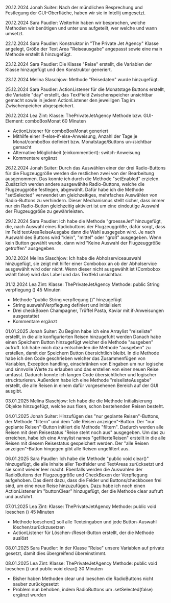 20.12.2024 Jonah Suiter:
Nach der mündlichen Besprechung und Festlegung der GUI-Oberfläche, haben wir sie in Intellij umgesetzt.


20.12.2024 Sara Paudler:
Weiterhin haben wir besprochen, welche Methoden wir benötigen und unter uns aufgeteilt, wer welche und wann umsetzt.


22.12.2024 Sara Paudler:
Konstruktor in "The Private Jet Agency" Klasse angelegt, Größe der Text Area "Reiseausgabe" angepasst sowie eine main Methode erstellt & hinzugefügt.


23.12.2024 Sara Paudler:
Die Klasse "Reise" erstellt, die Variablen der Klasse hinzugefügt und den Konstruktor generiert.


23.12.2024 Melina Slaschjow:
Methode "Reisedaten" wurde hinzugefügt.


25.12.2024 Sara Paudler:
ActionListener für die Monatstage Buttons erstellt, die Variable "day" erstellt, das TextField Zwischenspeicher unsichtbar gemacht sowie in jedem ActionListener den jeweiligen Tag im Zwischenpeicher abgespeichert.


26.12.2024 Lea Zint:
Klasse: ThePrivateJetAgency
Methode bzw. GUI-Element: comboBoxMonat
60 Minuten
- ActionListener für comboBoxMonat generiert
- Mithilfe einer if-else-if-else-Anweisung, Anzahl der Tage je Monat/comboBox definiert bzw. Monatstage/Buttons un-/sichtbar gemacht
- Alternative Möglichkeit (einkommentiert): switch-Anweisung
- Kommentare ergänzt
  

26.12.2024 Jonah Suiter:
Durch das Auswählen einer der drei Radio-Buttons für die Flugzeuggröße werden die restlichen zwei von der Bearbeitung ausgenommen. Das konnte ich durch die Methode "setEnabled" erzielen. Zusätzlich werden andere ausgewählte Radio-Buttons, welche die Flugzeuggröße festlegen, abgewählt. Dafür habe ich die Methode "setSelected" verwendet um gleichzeitiges, mehrfaches Auswählen von Radio-Buttons zu verhindern. Dieser Mechanismus stellt sicher, dass immer nur ein Radio-Button gleichzeitig aktiviert ist um eine eindeutige Auswahl der Flugzeuggröße zu gewährleisten.


29.12.2024 Sara Paudler:
Ich habe die Methode "groesseJet" hinzugefügt, die, nach Auswahl eines Radiobuttons der Flugzeuggröße, dafür sorgt, dass im Feld textAreaReiseAusgabe dann die Wahl ausgegebn wird. Je nach Auswahl des Buttons wird "klein", "mittel" oder "groß" ausgegeben. Wenn kein Button gewählt wurde, dann wird "Keine Auswahl der Flugzeuggröße getroffen" ausgegeben.


30.12.2024 Melina Slaschjow:
Ich habe die Abholserviceauswahl hinzugefügt, sie zeigt mit hilfer einer Combobox an ob der Abholservice ausgewählt wird oder nicht. Wenn dieser nicht ausgewählt ist (Combobox wählt false) wird das Label und das Textfeld unsichtbar.


31.12.2024 Lea Zint:
Klasse: ThePrivateJetAgency
Methode: public String verpflegung ()
45 Minuten
- Methode "public String verpflegung ()" hinzugefügt
- String auswahlVerpflegung definiert und initialisiert
- Drei checkBoxen Champagner, Trüffel Pasta, Kaviar mit if-Anweisungen ausgestattet
- Kommentare ergänzt


01.01.2025 Jonah Suiter:
Zu Beginn habe ich eine Arraylist "reiseliste" erstellt, in die alle konfigurierten Reisen hinzugefüht werden
Danach habe einen Speichern Button hinzugefügt welcher die Methode "ausgeben" aufruft.
Ich habe mich dazu entschieden die Methode "ausgeben" zu erstellen, damit der Speichern Button übersichtlich bleibt. In die Methode habe ich den Code geschrieben welcher das Zusammenfügen von Variablen, Exception handling, einschränken von Eingaben um nur logische und sinnvolle Werte zu erlauben und das erstellen von einer neuen Reise umfasst. Dadurch konnte ich langen Code übersichtlicher und logischer struckturieren. Außerdem habe ich eine Methode "reiselisteAusgabe" erstellt, die alle Reisen in einem dafür vorgesehenen Bereich auf der GUI ausgibt.


03.01.2025 Melina Slaschjow:
Ich habe die die Methode Initialisierung Objekte hinzugefügt, welche aus fixen, schon bestehenden Reisen besteht.


04.01.2025 Jonah Suiter:
Hinzufügen des "nur geplante Reisen"-Buttons, der Methode "filtern" und dem "alle Reisen anzeigen"-Button. Der "nur geplante Reisen"-Button initiiert die Methode "filtern". Dadurch werden alle Reisen mit dem Reisestatus "Reise steht noch aus" ausgegeben. Um das zu erreichen, habe ich eine Arraylist names "gefilterteReisen" erstellt in die alle Reisen mit diesem Reisestatus gespeichert werden. Der "alle Reisen anzeigen"-Button hingegen gibt alle Reisen ungefiltert aus.


06.01.2025 Sara Paudler:
Ich habe die Methode "public void clear()" hinzugefügt, die alle Inhalte aller Textfelder und TextAreas zurücksetzt und sie somit wieder leer macht. Ebenfalls werden die Auswahlen der RadioButtons der Flugzeuggröße und CheckBoxen der Verpflegung aufgehoben. Das dient dazu, dass die Felder und Buttons/checkboxen frei sind, um eine neue Reise hinzuzufügen. Dazu habe ich noch einen ActionListener im "buttonClear" hinzugefügt, der die Methode clear aufruft und ausführt. 


07.01.2025 Lea Zint:
Klasse: ThePrivateJetAgency
Methode: public void loeschen ()
45 Minuten
- Methode loeschen() soll alle Texteingaben und jede Button-Auswahl löschen/zurückzusetzen
- ActionListener für Löschen-/Reset-Button erstellt, der die Methode auslöst


08.01.2025 Sara Paudler:
In der Klasse "Reise" unsere Variablen auf private gesetzt, damit dies übergreifend übereinstimmt.


08.01.2025 Lea Zint:
Klasse: ThePrivateJetAgency
Methode: public void loeschen () und public void clear()
30 Minuten
- Bisher haben Methoden clear und loeschen die RadioButtons nicht sauber zurückgesetzt
- Problem nun behoben, indem RadioButtons um .setSelected(false) ergänzt wurden
